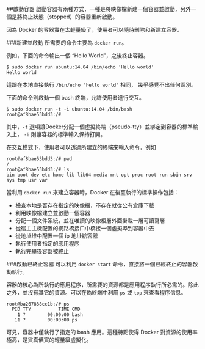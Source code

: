 ##啟動容器
啟動容器有兩種方式，一種是將映像檔新建一個容器並啟動，另外一個是將終止狀態（stopped）的容器重新啟動。

因為 Docker 的容器實在太輕量級了，使用者可以隨時刪除和新建立容器。

###新建並啟動
所需要的命令主要為 `docker run`。

例如，下面的命令輸出一個 “Hello World”，之後終止容器。
```
$ sudo docker run ubuntu:14.04 /bin/echo 'Hello world'
Hello world
```
這跟在本地直接執行 `/bin/echo 'hello world'` 相同， 幾乎感覺不出任何區別。

下面的命令則啟動一個 bash 終端，允許使用者進行交互。
```
$ sudo docker run -t -i ubuntu:14.04 /bin/bash
root@af8bae53bdd3:/#
```
其中，`-t` 選項讓Docker分配一個虛擬終端（pseudo-tty）並綁定到容器的標準輸入上， `-i` 則讓容器的標準輸入保持打開。

在交互模式下，使用者可以透過所建立的終端來輸入命令，例如
```
root@af8bae53bdd3:/# pwd
/
root@af8bae53bdd3:/# ls
bin boot dev etc home lib lib64 media mnt opt proc root run sbin srv sys tmp usr var
```

當利用 `docker run` 來建立容器時，Docker 在後臺執行的標準操作包括：

* 檢查本地是否存在指定的映像檔，不存在就從公有倉庫下載
* 利用映像檔建立並啟動一個容器
* 分配一個文件系統，並在唯讀的映像檔層外面掛載一層可讀寫層
* 從宿主主機配置的網路橋接口中橋接一個虛擬埠到容器中去
* 從地址堆中配置一個 ip 地址給容器
* 執行使用者指定的應用程序
* 執行完畢後容器被終止

###啟動已終止容器
可以利用 `docker start` 命令，直接將一個已經終止的容器啟動執行。

容器的核心為所執行的應用程序，所需要的資源都是應用程序執行所必需的。除此之外，並沒有其它的資源。可以在偽終端中利用 `ps` 或 `top` 來查看程序信息。
```
root@ba267838cc1b:/# ps
  PID TTY          TIME CMD
    1 ?        00:00:00 bash
   11 ?        00:00:00 ps
```
可見，容器中僅執行了指定的 bash 應用。這種特點使得 Docker 對資源的使用率極高，是貨真價實的輕量級虛擬化。
